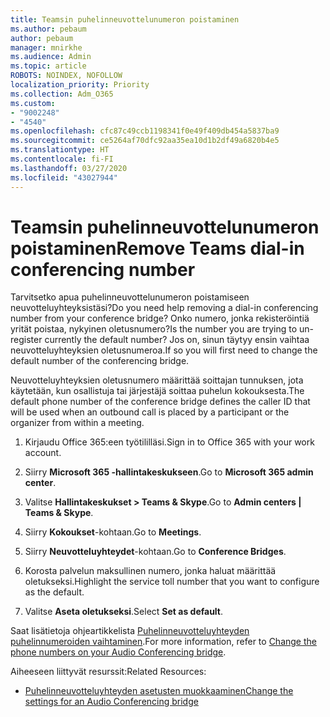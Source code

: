 ```yaml
---
title: Teamsin puhelinneuvottelunumeron poistaminen
ms.author: pebaum
author: pebaum
manager: mnirkhe
ms.audience: Admin
ms.topic: article
ROBOTS: NOINDEX, NOFOLLOW
localization_priority: Priority
ms.collection: Adm_O365
ms.custom:
- "9002248"
- "4540"
ms.openlocfilehash: cfc87c49ccb1198341f0e49f409db454a5837ba9
ms.sourcegitcommit: ce5264af70dfc92aa35ea10d1b2df49a6820b4e5
ms.translationtype: HT
ms.contentlocale: fi-FI
ms.lasthandoff: 03/27/2020
ms.locfileid: "43027944"
---
```

# <a name="remove-teams-dial-in-conferencing-number"></a><span data-ttu-id="e2789-102">Teamsin puhelinneuvottelunumeron poistaminen</span><span class="sxs-lookup"><span data-stu-id="e2789-102">Remove Teams dial-in conferencing number</span></span>

<span data-ttu-id="e2789-103">Tarvitsetko apua puhelinneuvottelunumeron poistamiseen neuvotteluyhteyksistäsi?</span><span class="sxs-lookup"><span data-stu-id="e2789-103">Do you need help removing a dial-in conferencing number from your conference bridge?</span></span> <span data-ttu-id="e2789-104">Onko numero, jonka rekisteröintiä yrität poistaa, nykyinen oletusnumero?</span><span class="sxs-lookup"><span data-stu-id="e2789-104">Is the number you are trying to un-register currently the default number?</span></span> <span data-ttu-id="e2789-105">Jos on, sinun täytyy ensin vaihtaa neuvotteluyhteyksien oletusnumeroa.</span><span class="sxs-lookup"><span data-stu-id="e2789-105">If so you will first need to change the default number of the conferencing bridge.</span></span>

<span data-ttu-id="e2789-106">Neuvotteluyhteyksien oletusnumero määrittää soittajan tunnuksen, jota käytetään, kun osallistuja tai järjestäjä soittaa puhelun kokouksesta.</span><span class="sxs-lookup"><span data-stu-id="e2789-106">The default phone number of the conference bridge defines the caller ID that will be used when an outbound call is placed by a participant or the organizer from within a meeting.</span></span>

1. <span data-ttu-id="e2789-107">Kirjaudu Office 365:een työtililläsi.</span><span class="sxs-lookup"><span data-stu-id="e2789-107">Sign in to Office 365 with your work account.</span></span>

2. <span data-ttu-id="e2789-108">Siirry **Microsoft 365 -hallintakeskukseen**.</span><span class="sxs-lookup"><span data-stu-id="e2789-108">Go to **Microsoft 365 admin center**.</span></span>

3. <span data-ttu-id="e2789-109">Valitse **Hallintakeskukset > Teams & Skype**.</span><span class="sxs-lookup"><span data-stu-id="e2789-109">Go to **Admin centers | Teams & Skype**.</span></span>

4. <span data-ttu-id="e2789-110">Siirry **Kokoukset**-kohtaan.</span><span class="sxs-lookup"><span data-stu-id="e2789-110">Go to **Meetings**.</span></span>

5. <span data-ttu-id="e2789-111">Siirry **Neuvotteluyhteydet**-kohtaan.</span><span class="sxs-lookup"><span data-stu-id="e2789-111">Go to **Conference Bridges**.</span></span>

6. <span data-ttu-id="e2789-112">Korosta palvelun maksullinen numero, jonka haluat määrittää oletukseksi.</span><span class="sxs-lookup"><span data-stu-id="e2789-112">Highlight the service toll number that you want to configure as the default.</span></span>

7. <span data-ttu-id="e2789-113">Valitse **Aseta oletukseksi**.</span><span class="sxs-lookup"><span data-stu-id="e2789-113">Select **Set as default**.</span></span>

<span data-ttu-id="e2789-114">Saat lisätietoja ohjeartikkelista [Puhelinneuvotteluyhteyden puhelinnumeroiden vaihtaminen](https://docs.microsoft.com/microsoftteams/change-the-phone-numbers-on-your-audio-conferencing-bridge).</span><span class="sxs-lookup"><span data-stu-id="e2789-114">For more information, refer to [Change the phone numbers on your Audio Conferencing bridge](https://docs.microsoft.com/microsoftteams/change-the-phone-numbers-on-your-audio-conferencing-bridge).</span></span>

<span data-ttu-id="e2789-115">Aiheeseen liittyvät resurssit:</span><span class="sxs-lookup"><span data-stu-id="e2789-115">Related Resources:</span></span>

- [<span data-ttu-id="e2789-116">Puhelinneuvotteluyhteyden asetusten muokkaaminen</span><span class="sxs-lookup"><span data-stu-id="e2789-116">Change the settings for an Audio Conferencing bridge</span></span>](https://docs.microsoft.com/microsoftteams/change-the-settings-for-an-audio-conferencing-bridge)

